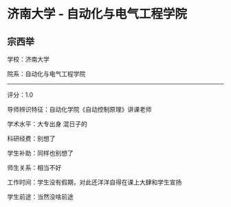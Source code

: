 # 济南大学 - 自动化与电气工程学院

## 宗西举

学校：济南大学

院系：自动化与电气工程学院

* * *

评分：1.0

导师辨识特征：自动化学院《自动控制原理》讲课老师

学术水平：大专出身 混日子的

科研经费：别想了

学生补助：同样也别想了

师生关系：相当不好

工作时间：学生没有假期，对此还洋洋自得在课上大肆和学生宣扬

学生前途：当然没啥前途